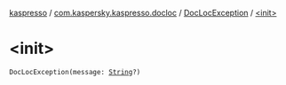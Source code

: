 [kaspresso](../../index.md) / [com.kaspersky.kaspresso.docloc](../index.md) / [DocLocException](index.md) / [&lt;init&gt;](./-init-.md)

# &lt;init&gt;

`DocLocException(message: `[`String`](https://kotlinlang.org/api/latest/jvm/stdlib/kotlin/-string/index.html)`?)`